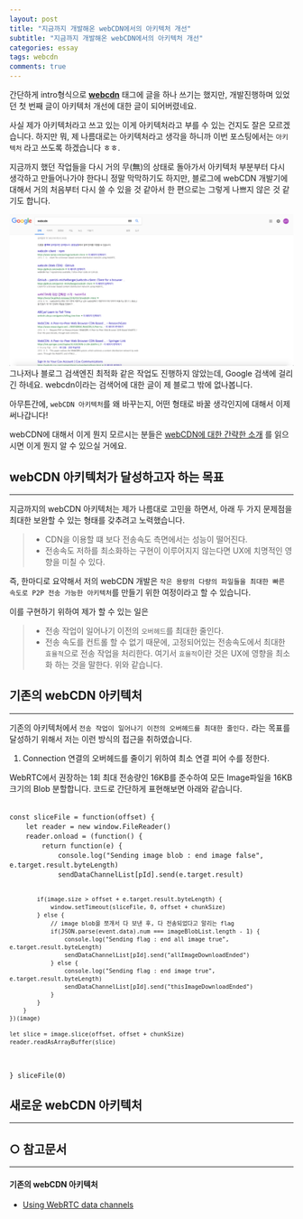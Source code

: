 ```yaml
---
layout: post
title: "지금까지 개발해온 webCDN에서의 아키텍처 개선"
subtitle: "지금까지 개발해온 webCDN에서의 아키텍처 개선"
categories: essay
tags: webcdn
comments: true
---
```


간단하게 intro형식으로 [**webcdn**](https://twice154.github.io/tag/essay-webcdn/) 태그에 글을 하나 쓰기는 했지만, 개발진행하며 있었던 첫 번째 글이 아키텍처 개선에 대한 글이 되어버렸네요.

사실 제가 아키텍처라고 쓰고 있는 이게 아키텍처라고 부를 수 있는 건지도 잘은 모르겠습니다.
하지만 뭐, 제 나름대로는 아키텍처라고 생각을 하니까 이번 포스팅에서는 `아키텍처` 라고 쓰도록 하겠습니다 ㅎㅎ.

지금까지 했던 작업들을 다시 거의 무(無)의 상태로 돌아가서 아키텍처 부분부터 다시 생각하고 만들어나가야 한다니 정말 막막하기도 하지만, 블로그에 webCDN 개발기에 대해서 거의 처음부터 다시 쓸 수 있을 것 같아서 한 편으로는 그렇게 나쁘지 않은 것 같기도 합니다.

![webcdn-google-search](/assets/img/20180928/webcdn-google-search.png)
그나저나 블로그 검색엔진 최적화 같은 작업도 진행하지 않았는데, Google 검색에 걸리긴 하네요. webcdn이라는 검색어에 대한 글이 제 블로그 밖에 없나봅니다.

아무튼간에, `webCDN 아키텍처`를 왜 바꾸는지, 어떤 형태로 바꿀 생각인지에 대해서 이제 써나갑니다!

webCDN에 대해서 이게 뭔지 모르시는 분들은 [webCDN에 대한 간략한 소개](https://twice154.github.io/essay/2018/09/19/webcdn-intro/) 를 읽으시면 이게 뭔지 알 수 있으실 거에요.

## webCDN 아키텍처가 달성하고자 하는 목표
****
지금까지의 webCDN 아키텍처는 제가 나름대로 고민을 하면서, 아래 두 가지 문제점을 최대한 보완할 수 있는 형태를 갖추려고 노력했습니다.

> - CDN을 이용할 떄 보다 전송속도 측면에서는 성능이 떨어진다.
> - 전송속도 저하를 최소화하는 구현이 이루어지지 않는다면 UX에 치명적인 영향을 미칠 수 있다.

즉, 한마디로 요약해서 저의 webCDN 개발은 `작은 용량의 다량의 파일들을 최대한 빠른 속도로 P2P 전송 가능한 아키텍처`를 만들기 위한 여정이라고 할 수 있습니다.

이를 구현하기 위하여 제가 할 수 있는 일은 
> - 전송 작업이 일어나기 이전의 `오버헤드`를 최대한 줄인다.
> - 전송 속도를 컨트롤 할 수 없기 때문에, 고정되어있는 전송속도에서 최대한 `효율적`으로 전송 작업을 처리한다. 여기서 `효율적`이란 것은 UX에 영향을 최소화 하는 것을 말한다.
위와 같습니다.

## 기존의 webCDN 아키텍처
****
기존의 아키텍처에서 `전송 작업이 일어나기 이전의 오버헤드를 최대한 줄인다.` 라는 목표를 달성하기 위해서 저는 이런 방식의 접근을 취하였습니다.

1. Connection 연결의 오버헤드를 줄이기 위하여 최소 연결 피어 수를 정한다.

WebRTC에서 권장하는 1회 최대 전송량인 16KB를 준수하여 모든 Image파일을 16KB 크기의 Blob 분할합니다.
코드로 간단하게 표현해보면 아래와 같습니다.

<code>
const sliceFile = function(offset) {
    let reader = new window.FileReader()
    reader.onload = (function() {
        return function(e) {
            console.log("Sending image blob : end image false", e.target.result.byteLength)
            sendDataChannelList[pId].send(e.target.result)

            if(image.size > offset + e.target.result.byteLength) {
                window.setTimeout(sliceFile, 0, offset + chunkSize)
            } else {
                // image blob을 쪼개서 다 보낸 후, 다 전송되었다고 알리는 flag
                if(JSON.parse(event.data).num === imageBlobList.length - 1) {
                    console.log("Sending flag : end all image true", e.target.result.byteLength)
                    sendDataChannelList[pId].send("allImageDownloadEnded")
                } else {
                    console.log("Sending flag : end image true", e.target.result.byteLength)
                    sendDataChannelList[pId].send("thisImageDownloadEnded")
                }
            }
        }
    })(image)

    let slice = image.slice(offset, offset + chunkSize)
    reader.readAsArrayBuffer(slice)
}
sliceFile(0)
</code>

## 새로운 webCDN 아키텍처
****


## ○ 참고문서
****
#### 기존의 webCDN 아키텍처
* [Using WebRTC data channels](https://developer.mozilla.org/en-US/docs/Web/API/WebRTC_API/Using_data_channels#Understanding_message_size_limits)